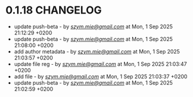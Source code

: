 # 0.1.18 CHANGELOG

- update push-beta - by *szym.mie@gmail.com* at Mon, 1 Sep 2025 21:12:29 +0200
- update push-beta - by *szym.mie@gmail.com* at Mon, 1 Sep 2025 21:08:00 +0200
- add author metadata - by *szym.mie@gmail.com* at Mon, 1 Sep 2025 21:03:57 +0200
- update file reg - by *szym.mie@gmail.com* at Mon, 1 Sep 2025 21:03:47 +0200
- add file - by *szym.mie@gmail.com* at Mon, 1 Sep 2025 21:03:37 +0200
- update push-beta - by *szym.mie@gmail.com* at Mon, 1 Sep 2025 21:02:59 +0200